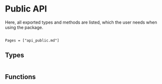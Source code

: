 # Public API

Here, all exported types and methods are listed, which the user needs when using the package.

```@meta

```

```@index
Pages = ["api_public.md"]
```

## Types
```@docs

```

## Functions
```@docs

```